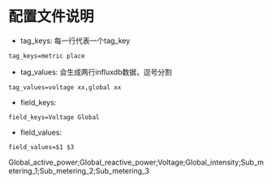 # 配置文件说明

* tag_keys:
每一行代表一个tag_key
```
tag_keys=metric place
```

* tag_values:
会生成两行influxdb数据，逗号分割
```
tag_values=voltage xx,global xx
```

* field_keys:
```
field_keys=Voltage Global
```

* field_values:
```
field_values=$1 $3
```

Global_active_power;Global_reactive_power;Voltage;Global_intensity;Sub_metering_1;Sub_metering_2;Sub_metering_3
